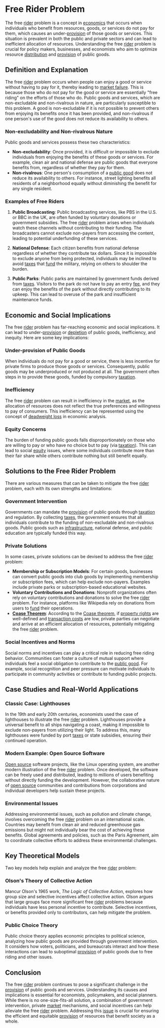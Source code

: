 # Free Rider Problem

The free [rider](../r/rider.md) problem is a concept in [economics](../e/economics.md) that occurs when individuals who benefit from resources, goods, or services do not pay for them, which causes an under-[provision](../p/provision.md) of those goods or services. This situation is prevalent in both the public and private sectors and can lead to inefficient allocation of resources. Understanding the free [rider](../r/rider.md) problem is crucial for policy makers, businesses, and economists who aim to optimize resource [distribution](../d/distribution.md) and [provision](../p/provision.md) of public goods.

## Definition and Explanation

The free [rider](../r/rider.md) problem occurs when people can enjoy a good or service without having to pay for it, thereby leading to [market failure](../m/market_failure.md). This is because those who do not pay for the good or service are essentially "free riding" on the efforts of those who do. Public goods and services, which are non-excludable and non-rivalrous in nature, are particularly susceptible to this problem. A good is non-excludable if it is not possible to prevent others from enjoying its benefits once it has been provided, and non-rivalrous if one person's use of the good does not reduce its availability to others.

### Non-excludability and Non-rivalrous Nature

Public goods and services possess these two characteristics:
- **Non-excludability**: Once provided, it is difficult or impossible to exclude individuals from enjoying the benefits of these goods or services. For example, clean air and national defense are public goods that everyone benefits from, regardless of whether they pay for them.
- **Non-rivalrous**: One person's consumption of a [public good](../p/public_good.md) does not reduce its availability to others. For instance, street lighting benefits all residents of a neighborhood equally without diminishing the benefit for any single resident.

### Examples of Free Riders

1. **Public Broadcasting**:
   Public broadcasting services, like PBS in the U.S. or BBC in the UK, are often funded by voluntary donations or government subsidies. The free [rider](../r/rider.md) problem arises when individuals watch these channels without contributing to their funding. The broadcasters cannot exclude non-payers from accessing the content, leading to potential underfunding of these services.

2. **National Defense**:
   Each citizen benefits from national defense regardless of whether they contribute tax dollars. Since it is impossible to exclude anyone from being protected, individuals may be inclined to avoid [taxes](../t/taxes.md) that [fund](../f/fund.md) the military, relying on others to shoulder the burden.

3. **Public Parks**:
   Public parks are maintained by government funds derived from [taxes](../t/taxes.md). Visitors to the park do not have to pay an entry [fee](../f/fee.md), and they can enjoy the benefits of the park without directly contributing to its upkeep. This can lead to overuse of the park and insufficient maintenance funds.

## Economic and Social Implications

The free [rider](../r/rider.md) problem has far-reaching economic and social implications. It can lead to under-[provision](../p/provision.md) or [depletion](../d/depletion.md) of public goods, inefficiency, and inequity. Here are some key implications:

### Under-provision of Public Goods

When individuals do not pay for a good or service, there is less incentive for private firms to produce those goods or services. Consequently, public goods may be underproduced or not produced at all. The government often steps in to provide these goods, funded by compulsory [taxation](../t/taxation.md).

### Inefficiency

The free [rider](../r/rider.md) problem can result in inefficiency in the [market](../m/market.md), as the allocation of resources does not reflect the true preferences and willingness to pay of consumers. This inefficiency can be represented using the concept of [deadweight loss](../d/deadweight_loss.md) in economic analysis.

### Equity Concerns

The burden of funding public goods falls disproportionately on those who are willing to pay or who have no choice but to pay (via [taxation](../t/taxation.md)). This can lead to social [equity](../e/equity.md) issues, where some individuals contribute more than their fair share while others contribute nothing but still benefit equally.

## Solutions to the Free Rider Problem

There are various measures that can be taken to mitigate the free [rider](../r/rider.md) problem, each with its own strengths and limitations:

### Government Intervention

Governments can mandate the [provision](../p/provision.md) of public goods through [taxation](../t/taxation.md) and regulation. By collecting [taxes](../t/taxes.md), the government ensures that all individuals contribute to the funding of non-excludable and non-rivalrous goods. Public goods such as [infrastructure](../i/infrastructure.md), national defense, and public education are typically funded this way.

### Private Solutions

In some cases, private solutions can be devised to address the free [rider](../r/rider.md) problem:
- **Membership or Subscription Models**: For certain goods, businesses can convert public goods into club goods by implementing membership or subscription fees, which can help exclude non-payers. Examples include private parks or subscription-based educational websites.
- **Voluntary Contributions and Donations**: Nonprofit organizations often rely on voluntary contributions and donations to solve the free [rider](../r/rider.md) problem. For instance, platforms like Wikipedia rely on donations from users to [fund](../f/fund.md) their operations.
- **[Coase Theorem](../c/coase_theorem.md)**: According to the [Coase theorem](../c/coase_theorem.md), if [property rights](../p/property_rights.md) are well-defined and [transaction costs](../t/transaction_costs.md) are low, private parties can negotiate and arrive at an efficient allocation of resources, potentially mitigating the free [rider](../r/rider.md) problem.

### Social Incentives and Norms

Social norms and incentives can play a critical role in reducing free riding behavior. Communities can foster a culture of mutual support where individuals feel a social obligation to contribute to the [public good](../p/public_good.md). For example, social recognition and peer pressure can motivate individuals to participate in community activities or contribute to funding public projects.

## Case Studies and Real-World Applications

### Classic Case: Lighthouses
In the 19th and early 20th centuries, economists used the case of lighthouses to illustrate the free [rider](../r/rider.md) problem. Lighthouses provide a universal benefit to all ships navigating a coast, making it impossible to exclude non-payers from utilizing their light. To address this, many lighthouses were funded by port [taxes](../t/taxes.md) or state subsidies, ensuring their continued operation.

### Modern Example: Open Source Software
[Open source](../o/open_source.md) software projects, like the Linux operating system, are another modern illustration of the free [rider](../r/rider.md) problem. Once developed, the software can be freely used and distributed, leading to millions of users benefiting without directly funding the development. However, the collaborative nature of [open source](../o/open_source.md) communities and contributions from corporations and individual developers help sustain these projects.

### Environmental Issues
Addressing environmental issues, such as pollution and climate change, involves overcoming the free [rider](../r/rider.md) problem on an international scale. Countries may benefit from clean air and reduced greenhouse gas emissions but might not individually bear the cost of achieving these benefits. Global agreements and policies, such as the Paris Agreement, aim to coordinate collective efforts to address these environmental challenges.

## Key Theoretical Models

Two key models help explain and analyze the free [rider](../r/rider.md) problem:

### Olson's Theory of Collective Action
Mancur Olson's 1965 work, *The Logic of Collective Action*, explores how group size and selective incentives affect collective action. Olson argues that large groups face more significant free [rider](../r/rider.md) problems because individuals have less personal incentive to contribute. Selective incentives, or benefits provided only to contributors, can help mitigate the problem.

### Public Choice Theory
Public choice theory applies economic principles to political science, analyzing how public goods are provided through government intervention. It considers how voters, politicians, and bureaucrats interact and how these interactions can lead to suboptimal [provision](../p/provision.md) of public goods due to free riding and other issues.

## Conclusion

The free [rider](../r/rider.md) problem continues to pose a significant challenge in the [provision](../p/provision.md) of public goods and services. Understanding its causes and implications is essential for economists, policymakers, and social planners. While there is no one-size-fits-all solution, a combination of government intervention, private [market](../m/market.md) mechanisms, and social incentives can help alleviate the free [rider](../r/rider.md) problem. Addressing this [issue](../i/issue.md) is crucial for ensuring the efficient and equitable [provision](../p/provision.md) of resources that benefit society as a whole.